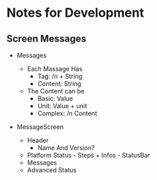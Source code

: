 # Notes for Development

## Screen Messages

- Messages
    - Each Massage Has
        - Tag: /n + String
        - Content: String
    - The Content can be
        - Basic: Value
        - Unit: Value + unit
        - Complex: /n Content

- MessageScreen
    - Header
        - Name And Version?
    - Platform Status
            - Steps + Infos
            - StatusBar
    - Messages
    - Advanced Status
